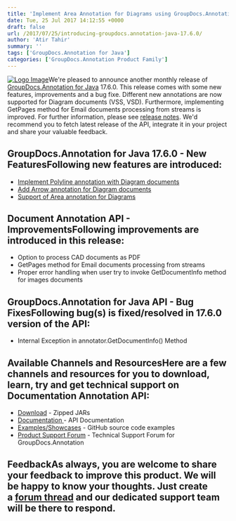 ```yaml
---
title: 'Implement Area Annotation for Diagrams using GroupDocs.Annotation for Java 17.6.0'
date: Tue, 25 Jul 2017 14:12:55 +0000
draft: false
url: /2017/07/25/introducing-groupdocs.annotation-java-17.6.0/
author: 'Atir Tahir'
summary: ''
tags: ['GroupDocs.Annotation for Java']
categories: ['GroupDocs.Annotation Product Family']
---
```


[![Logo Image](https://blog.groupdocs.com/wp-content/uploads/sites/4/2016/12/groupdocs-annotation-java.png)](http://www.groupdocs.com/products/annotation/java)We're pleased to announce another monthly release of [GroupDocs.Annotation for Java](https://www.groupdocs.com/products/annotation/java) 17.6.0. This release comes with some new features, improvements and a bug fixe. Different new annotations are now supported for Diagram documents (VSS, VSD). Furthermore, implementing GetPages method for Email documents processing from streams is improved. For further information, please see [release notes](https://docs.groupdocs.com/display/annotationjava/GroupDocs.Annotation+for+Java+17.6.0+Release+Notes). We'd recommend you to fetch latest release of the API, integrate it in your project and share your valuable feedback.

## GroupDocs.Annotation for Java 17.6.0 - New FeaturesFollowing new features are introduced:

*   [Implement Polyline annotation with Diagram documents](https://docs.groupdocs.com/annotation/java)
*   [Add Arrow annotation for Diagram documents](https://docs.groupdocs.com/annotation/java)
*   [Support of Area annotation for Diagrams](https://docs.groupdocs.com/annotation/java)

## Document Annotation API - ImprovementsFollowing improvements are introduced in this release:

*   Option to process CAD documents as PDF
*   GetPages method for Email documents processing from streams
*   Proper error handling when user try to invoke GetDocumentInfo method for images documents

## GroupDocs.Annotation for Java API - Bug FixesFollowing bug(s) is fixed/resolved in 17.6.0 version of the API:

*   Internal Exception in annotator.GetDocumentInfo() Method

## Available Channels and ResourcesHere are a few channels and resources for you to download, learn, try and get technical support on **Documentation Annotation API**:

*   [Download](http://www.groupdocs.com/downloads/annotation/java) - Zipped JARs
*   [Documentation ](https://docs.groupdocs.com/display/annotationjava/Home)\- API Documentation
*   [Examples/Showcases](https://github.com/groupdocs-annotation/GroupDocs.Annotation-for-java "examples,showcases") - GitHub source code examples
*   [Product Support Forum](http://groupdocs.com/Community/forums/groupdocs.annotation-product-family/5/showforum.aspx "Support forum") - Technical Support Forum for GroupDocs.Annotation

## FeedbackAs always, you are welcome to share your feedback to improve this product. We will be happy to know your thoughts. Just create a [forum thread](http://groupdocs.com/Community/forums/groupdocs.annotation-product-family/5/showforum.aspx) and our dedicated support team will be there to respond.





